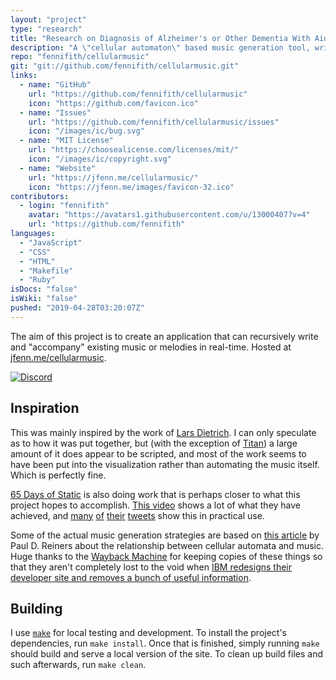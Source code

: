 ```yaml
---
layout: "project"
type: "research"
title: "Research on Diagnosis of Alzheimer's or Other Dementia With Aid of Machine Learning"
description: "A \"cellular automaton\" based music generation tool, written with p5js."
repo: "fennifith/cellularmusic"
git: "git://github.com/fennifith/cellularmusic.git"
links: 
  - name: "GitHub"
    url: "https://github.com/fennifith/cellularmusic"
    icon: "https://github.com/favicon.ico"
  - name: "Issues"
    url: "https://github.com/fennifith/cellularmusic/issues"
    icon: "/images/ic/bug.svg"
  - name: "MIT License"
    url: "https://choosealicense.com/licenses/mit/"
    icon: "/images/ic/copyright.svg"
  - name: "Website"
    url: "https://jfenn.me/cellularmusic/"
    icon: "https://jfenn.me/images/favicon-32.ico"
contributors: 
  - login: "fennifith"
    avatar: "https://avatars1.githubusercontent.com/u/13000407?v=4"
    url: "https://github.com/fennifith"
languages: 
  - "JavaScript"
  - "CSS"
  - "HTML"
  - "Makefile"
  - "Ruby"
isDocs: "false"
isWiki: "false"
pushed: "2019-04-28T03:20:07Z"
---
```


The aim of this project is to create an application that can recursively write and "accompany" existing music or melodies in real-time. Hosted at [jfenn.me/cellularmusic](https://jfenn.me/cellularmusic/).

[![Discord](https://img.shields.io/discord/514625116706177035.svg?logo=discord&colorB=7289da)](https://discord.gg/mAdmKDH)

## Inspiration

This was mainly inspired by the work of [Lars Dietrich](https://www.youtube.com/channel/UCznARY34-PH2Yv4jFxj3SUA). I can only speculate as to how it was put together, but (with the exception of [Titan](https://www.youtube.com/watch?v=t3zha5WAY3w)) a large amount of it does appear to be scripted, and most of the work seems to have been put into the visualization rather than automating the music itself. Which is perfectly fine.

[65 Days of Static](https://decompositiontheory.info/) is also doing work that is perhaps closer to what this project hopes to accomplish. [This video](https://www.youtube.com/watch?v=oW_lK9yWsCA) shows a lot of what they have achieved, and [many](https://twitter.com/65dos/status/1115956359470690305) [of](https://twitter.com/65dos/status/1115258013059821570) [their](https://twitter.com/65dos/status/1115583157913493504) [tweets](https://twitter.com/65dos/status/1114917016438226945) show this in practical use.

Some of the actual music generation strategies are based on [this article](https://web.archive.org/web/20160312060120/http://www.ibm.com/developerworks/library/j-camusic/index.html) by Paul D. Reiners about the relationship between cellular automata and music. Huge thanks to the [Wayback Machine](https://archive.org/) for keeping copies of these things so that they aren't completely lost to the void when [IBM redesigns their developer site and removes a bunch of useful information](https://twitter.com/fennifith/status/1118354510643191808).

## Building

I use [`make`](https://gnu.org/software/make/) for local testing and development. To install the project's dependencies, run `make install`. Once that is finished, simply running `make` should build and serve a local version of the site. To clean up build files and such afterwards, run `make clean`.

